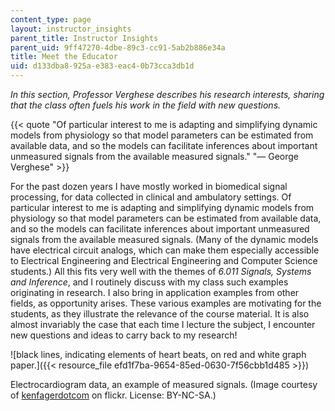 ```yaml
---
content_type: page
layout: instructor_insights
parent_title: Instructor Insights
parent_uid: 9ff47270-4dbe-89c3-cc91-5ab2b886e34a
title: Meet the Educator
uid: d133dba8-925a-e383-eac4-0b73cca3db1d
---
```


_In this section, Professor Verghese describes his research interests, sharing that the class often fuels his work in the field with new questions._

{{< quote "Of particular interest to me is adapting and simplifying dynamic models from physiology so that model parameters can be estimated from available data, and so the models can facilitate inferences about important unmeasured signals from the available measured signals." "— George Verghese" >}}

For the past dozen years I have mostly worked in biomedical signal processing, for data collected in clinical and ambulatory settings. Of particular interest to me is adapting and simplifying dynamic models from physiology so that model parameters can be estimated from available data, and so the models can facilitate inferences about important unmeasured signals from the available measured signals. (Many of the dynamic models have electrical circuit analogs, which can make them especially accessible to Electrical Engineering and Electrical Engineering and Computer Science students.) All this fits very well with the themes of _6.011 Signals, Systems and Inference_, and I routinely discuss with my class such examples originating in research. I also bring in application examples from other fields, as opportunity arises. These various examples are motivating for the students, as they illustrate the relevance of the course material. It is also almost invariably the case that each time I lecture the subject, I encounter new questions and ideas to carry back to my research!

![black lines, indicating elements of heart beats, on red and white graph paper.]({{< resource_file efd1f7ba-9654-85ed-0630-7f56cbb1d485 >}})

Electrocardiogram data, an example of measured signals. (Image courtesy of [kenfagerdotcom](https://www.flickr.com/photos/kenfagerdotcom/6281270967/in/photolist-az4a2i-9TM6Q4-r7kisY-4bZJfB-5hB5ri-edowBS-8xyJ-ejDt8G-KWCfA-9bEV6V-9AtSwq-3uK9m5-dhKdje-gyELR-YUJ68J-kp9W5T-8xuzw-dy5yt-8xuAA-6u3Yy-fRVTsb-48h976-8xuz9-8xuvx-5QWzHw-DjS1ww-gyEHk-5iZsat-bFRLPZ-fQ2gio-3R3aX-5M6c9v-6TBdLE-763nT-6MGofn-6MLyQC-8AH6jM-j6nZvb-Qq5qg-57YAgm-5QSiUv-8xuCB-KPjNoW-HFH4yo-5cCPJS-5cCPgE-yWLnwS-67v7Xy-iugCf-8SK2YS) on flickr. License: BY-NC-SA.)